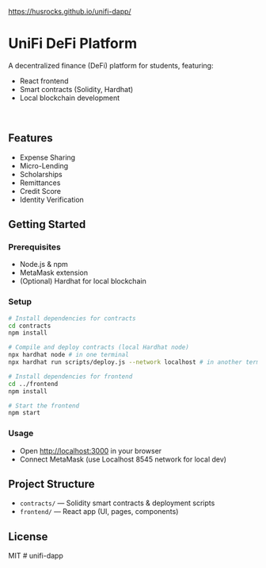 https://husrocks.github.io/unifi-dapp/

# UniFi DeFi Platform

A decentralized finance (DeFi) platform for students, featuring:
- React frontend
- Smart contracts (Solidity, Hardhat)
- Local blockchain development
<br>

## Features
- Expense Sharing
- Micro-Lending
- Scholarships
- Remittances
- Credit Score
- Identity Verification

## Getting Started

### Prerequisites
- Node.js & npm
- MetaMask extension
- (Optional) Hardhat for local blockchain

### Setup
```bash
# Install dependencies for contracts
cd contracts
npm install

# Compile and deploy contracts (local Hardhat node)
npx hardhat node # in one terminal
npx hardhat run scripts/deploy.js --network localhost # in another terminal

# Install dependencies for frontend
cd ../frontend
npm install

# Start the frontend
npm start
```

### Usage
- Open [http://localhost:3000](http://localhost:3000) in your browser
- Connect MetaMask (use Localhost 8545 network for local dev)

## Project Structure
- `contracts/` — Solidity smart contracts & deployment scripts
- `frontend/` — React app (UI, pages, components)

## License
MIT #   u n i f i - d a p p 
 
 
